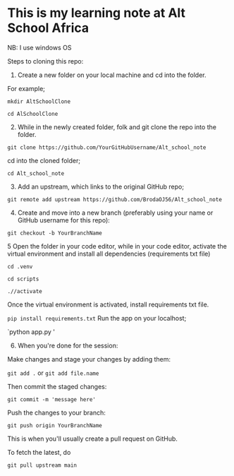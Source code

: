 # This is my learning note at Alt School Africa

NB: I use windows OS

Steps to cloning this repo:


1. Create a new folder on your local machine and cd into the folder.

For example; 

`
mkdir AltSchoolClone
`

`
cd AlSchoolClone
`

2. While in the newly created folder, folk and git clone the repo into the folder.

`
git clone https://github.com/YourGitHubUsername/Alt_school_note
`

cd  into the cloned folder;

`
cd Alt_school_note 
`

3. Add an upstream, which links to the original GitHub repo;

`
git remote add upstream https://github.com/BrodaOJ56/Alt_school_note
`


4. Create and move into a new branch (preferably using your name or GitHub username for this repo):


`
git checkout -b YourBranchName
`


5 Open the folder in your code editor, while in your code editor, activate the virtual environment and install all dependencies (requirements txt file)

`
cd .venv
`

`
cd scripts
`

`
.//activate
`


Once the virtual environment is activated, install requirements txt file.

`
pip install requirements.txt
`
Run the app on your localhost;

`python app.py
'

6. When you're done for the session:

Make changes and stage your changes by adding them:

`
git add .
`
 or 
`
git add file.name
`


Then commit the staged changes:

`
git commit -m 'message here'
`


Push the changes to your branch:

`
git push origin YourBranchName
`

This is when you'll usually create a pull request on GitHub.


To fetch the latest, do 

`
git pull upstream main
`
